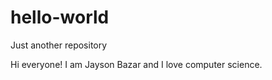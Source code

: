 # hello-world
Just another repository

Hi everyone! I am Jayson Bazar  and I love computer science.

